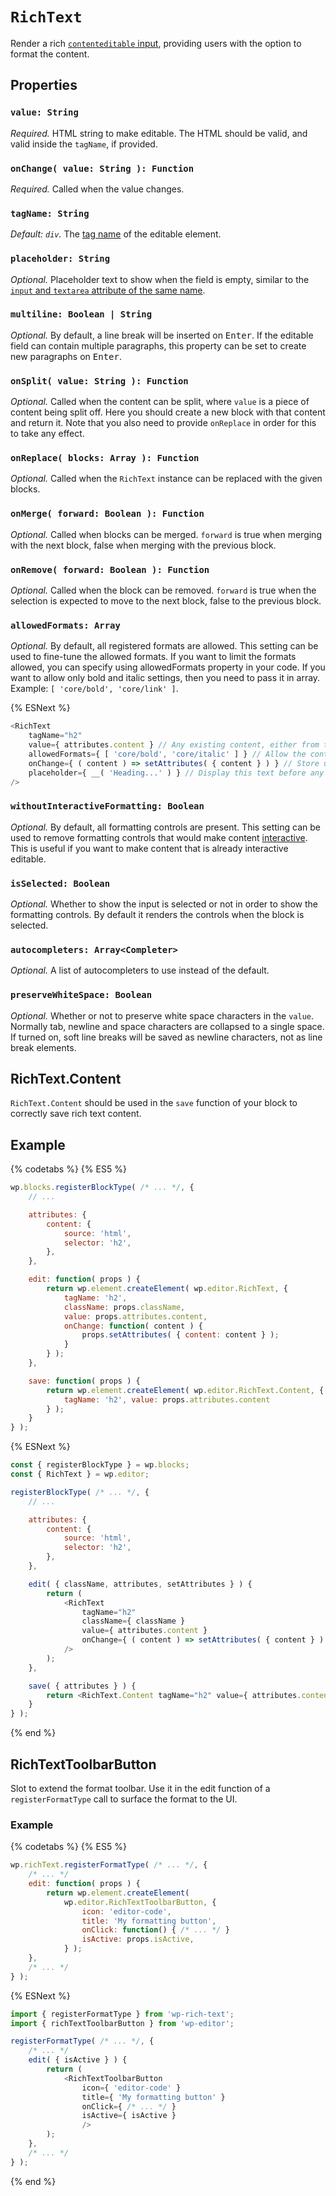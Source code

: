 # `RichText`

Render a rich [`contenteditable` input](https://developer.mozilla.org/en-US/docs/Web/Guide/HTML/Editable_content), providing users with the option to format the content.

## Properties

### `value: String`

_Required._ HTML string to make editable. The HTML should be valid, and valid inside the `tagName`, if provided.

### `onChange( value: String ): Function`

_Required._ Called when the value changes.

### `tagName: String`

_Default: `div`._ The [tag name](https://www.w3.org/TR/html51/syntax.html#tag-name) of the editable element.

### `placeholder: String`

_Optional._ Placeholder text to show when the field is empty, similar to the
[`input` and `textarea` attribute of the same name](https://developer.mozilla.org/en-US/docs/Learn/HTML/Forms/HTML5_updates#The_placeholder_attribute).

### `multiline: Boolean | String`

_Optional._ By default, a line break will be inserted on <kbd>Enter</kbd>. If the editable field can contain multiple paragraphs, this property can be set to create new paragraphs on <kbd>Enter</kbd>.

### `onSplit( value: String ): Function`

_Optional._ Called when the content can be split, where `value` is a piece of content being split off. Here you should create a new block with that content and return it. Note that you also need to provide `onReplace` in order for this to take any effect.

### `onReplace( blocks: Array ): Function`

_Optional._ Called when the `RichText` instance can be replaced with the given blocks.

### `onMerge( forward: Boolean ): Function`

_Optional._ Called when blocks can be merged. `forward` is true when merging with the next block, false when merging with the previous block.

### `onRemove( forward: Boolean ): Function`

_Optional._ Called when the block can be removed. `forward` is true when the selection is expected to move to the next block, false to the previous block.

### `allowedFormats: Array`

_Optional._ By default, all registered formats are allowed. This setting can be used to fine-tune the allowed formats. If you want to limit the formats allowed, you can specify using allowedFormats property in your code. If you want to allow only bold and italic settings, then you need to pass it in array. Example: `[ 'core/bold', 'core/link' ]`.

{% ESNext %}

```js
<RichText
	tagName="h2"
	value={ attributes.content } // Any existing content, either from the database or an attribute default
	allowedFormats={ [ 'core/bold', 'core/italic' ] } // Allow the content to be made bold or italic, but do not allow othe formatting options
	onChange={ ( content ) => setAttributes( { content } ) } // Store updated content as a block attribute
	placeholder={ __( 'Heading...' ) } // Display this text before any content has been added by the user
/>
```

### `withoutInteractiveFormatting: Boolean`

_Optional._ By default, all formatting controls are present. This setting can be used to remove formatting controls that would make content [interactive](https://html.spec.whatwg.org/multipage/dom.html#interactive-content). This is useful if you want to make content that is already interactive editable.

### `isSelected: Boolean`

_Optional._ Whether to show the input is selected or not in order to show the formatting controls. By default it renders the controls when the block is selected.

### `autocompleters: Array<Completer>`

_Optional._ A list of autocompleters to use instead of the default.

### `preserveWhiteSpace: Boolean`

_Optional._ Whether or not to preserve white space characters in the `value`. Normally tab, newline and space characters are collapsed to a single space. If turned on, soft line breaks will be saved as newline characters, not as line break elements.

## RichText.Content

`RichText.Content` should be used in the `save` function of your block to correctly save rich text content.

## Example

{% codetabs %}
{% ES5 %}

```js
wp.blocks.registerBlockType( /* ... */, {
	// ...

	attributes: {
		content: {
			source: 'html',
			selector: 'h2',
		},
	},

	edit: function( props ) {
		return wp.element.createElement( wp.editor.RichText, {
			tagName: 'h2',
			className: props.className,
			value: props.attributes.content,
			onChange: function( content ) {
				props.setAttributes( { content: content } );
			}
		} );
	},

	save: function( props ) {
		return wp.element.createElement( wp.editor.RichText.Content, {
			tagName: 'h2', value: props.attributes.content
		} );
	}
} );
```

{% ESNext %}

```js
const { registerBlockType } = wp.blocks;
const { RichText } = wp.editor;

registerBlockType( /* ... */, {
	// ...

	attributes: {
		content: {
			source: 'html',
			selector: 'h2',
		},
	},

	edit( { className, attributes, setAttributes } ) {
		return (
			<RichText
				tagName="h2"
				className={ className }
				value={ attributes.content }
				onChange={ ( content ) => setAttributes( { content } ) }
			/>
		);
	},

	save( { attributes } ) {
		return <RichText.Content tagName="h2" value={ attributes.content } />;
	}
} );
```

{% end %}

## RichTextToolbarButton

Slot to extend the format toolbar. Use it in the edit function of a `registerFormatType` call to surface the format to the UI.

### Example

{% codetabs %}
{% ES5 %}

```js
wp.richText.registerFormatType( /* ... */, {
	/* ... */
	edit: function( props ) {
		return wp.element.createElement(
			wp.editor.RichTextToolbarButton, {
				icon: 'editor-code',
				title: 'My formatting button',
				onClick: function() { /* ... */ }
				isActive: props.isActive,
			} );
	},
	/* ... */
} );
```

{% ESNext %}

```js
import { registerFormatType } from 'wp-rich-text';
import { richTextToolbarButton } from 'wp-editor';

registerFormatType( /* ... */, {
	/* ... */
	edit( { isActive } ) {
		return (
			<RichTextToolbarButton
				icon={ 'editor-code' }
				title={ 'My formatting button' }
				onClick={ /* ... */ }
				isActive={ isActive }
				/>
		);
	},
	/* ... */
} );
```

{% end %}
